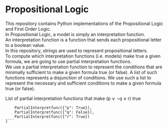 # Propositional Logic
This repository contains Python implementations of the Propositional Logic and First Order Logic.<br>
In Propositional Logic, a model is simply an interpretation function.<br>
An interpretation function is a function that sends each propositional letter to a boolean value.<br>
In this repository, strings are used to represent propositional letters.<br>
To compute which interpretation functions (i.e. models) make true a given formula, we are going to use partial interpretation functions.<br>
We use a partial interpretation function to represent the conditions that are minimally sufficient to make a given formula true (or false). A list of such functions represents a disjunction of conditions. We use such a list to represent the necessary and sufficient conditions to make a given formula true (or false).<br>

List of partial interpretation functions that make (p ∨ ¬q ∨ r) true<br>

```partial = [
    PartialInterpretfunc({"p": True}),
    PartialInterpretfunc({"q": False}),
    PartialInterpretfunc({"r": True})
]```